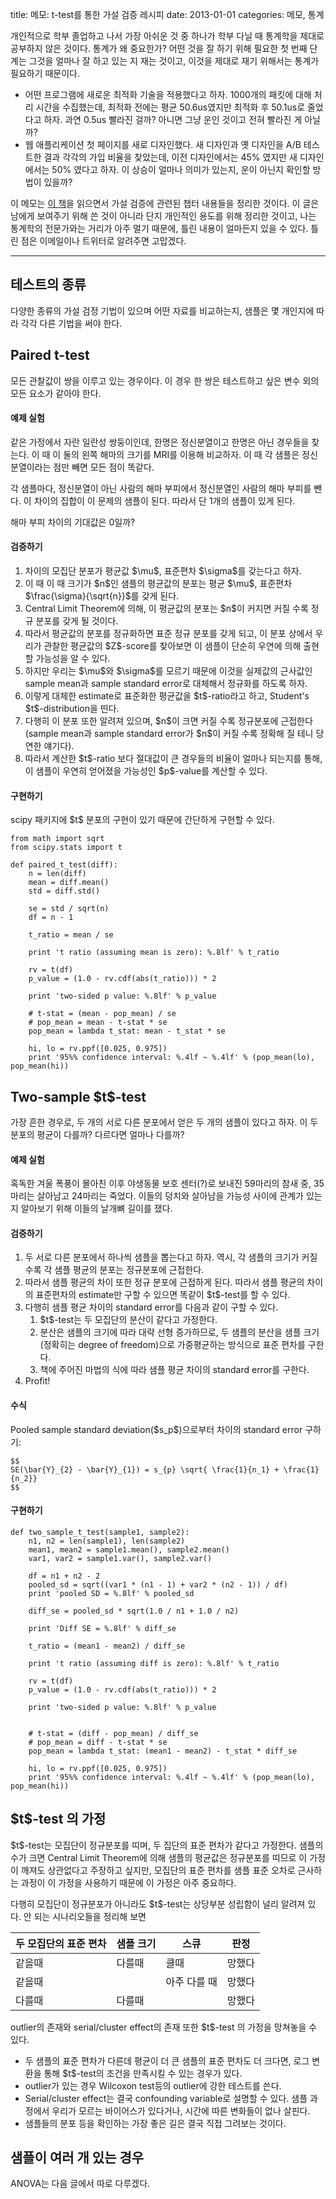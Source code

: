 title: 메모: t-test를 통한 가설 검증 레시피
date: 2013-01-01
categories: 메모, 통계

개인적으로 학부 졸업하고 나서 가장 아쉬운 것 중 하나가 학부 다닐 때 통계학을 제대로 공부하지 않은 것이다. 통계가 왜 중요한가? 어떤 것을 잘 하기 위해 필요한 첫 번째 단계는 그것을 얼마나 잘 하고 있는 지 재는 것이고, 이것을 제대로 재기 위해서는 통계가 필요하기 때문이다. 

* 어떤 프로그램에 새로운 최적화 기술을 적용했다고 하자. 1000개의 패킷에 대해 처리 시간을 수집했는데, 최적화 전에는 평균 50.6us였지만 최적화 후 50.1us로 줄었다고 하자. 과연 0.5us 빨라진 걸까? 아니면 그냥 운인 것이고 전혀 빨라진 게 아닐까?
* 웹 애플리케이션 첫 페이지를 새로 디자인했다. 새 디자인과 옛 디자인을 A/B 테스트한 결과 각각의 가입 비율을 찾았는데, 이전 디자인에서는 45% 였지만 새 디자인에서는 50% 였다고 하자. 이 상승이 얼마나 의미가 있는지, 운이 아닌지 확인할 방법이 있을까?

이 메모는 [이 책](http://www.proaxis.com/~panorama/home.htm)을 읽으면서 가설 검증에 관련된 챕터 내용들을 정리한 것이다. 이 글은 남에게 보여주기 위해 쓴 것이 아니라 단지 개인적인 용도를 위해 정리한 것이고, 나는 통계학의 전문가와는 거리가 아주 멀기 때문에, 틀린 내용이 얼마든지 있을 수 있다. 틀린 점은 이메일이나 트위터로 알려주면 고맙겠다.

<!-- PREVIEW_END -->

----

## 테스트의 종류

다양한 종류의 가설 검정 기법이 있으며 어떤 자료를 비교하는지, 샘플은 몇 개인지에 따라 각각 다른 기법을 써야 한다.

## Paired t-test

모든 관찰값이 쌍을 이루고 있는 경우이다. 이 경우 한 쌍은 테스트하고 싶은 변수 외의 모든 요소가 같아야 한다. 

#### 예제 실험

같은 가정에서 자란 일란성 쌍둥이인데, 한명은 정신분열이고 한명은 아닌 경우들을 찾는다. 이 때 이 둘의 왼쪽 해마의 크기를 MRI를 이용해 비교하자. 이 때 각 샘플은 정신분열이라는 점만 빼면 모든 점이 똑같다.

각 샘플마다, 정신분열이 아닌 사람의 해마 부피에서 정신분열인 사람의 해마 부피를 뺀다. 이 차이의 집합이 이 문제의 샘플이 된다. 따라서 단 1개의 샘플이 있게 된다. 

해마 부피 차이의 기대값은 0일까?

#### 검증하기

1. 차이의 모집단 분포가 평균값 \$\mu\$, 표준편차 \$\sigma\$를 갖는다고 하자. 
1. 이 때 이 때 크기가 \$n\$인 샘플의 평균값의 분포는 평균 \$\mu\$, 표준편차 \$\frac{\sigma}{\sqrt{n}}\$를 갖게 된다. 
1. Central Limit Theorem에 의해, 이 평균값의 분포는 \$n\$이 커지면 커질 수록 정규 분포를 갖게 될 것이다. 
1. 따라서 평균값의 분포를 정규화하면 표준 정규 분포를 갖게 되고, 이 분포 상에서 우리가 관찰한 평균값의 \$Z\$-score를 찾아보면 이 샘플이 단순히 우연에 의해 출현할 가능성을 알 수 있다.
1. 하지만 우리는 \$\mu\$와 \$\sigma\$를 모르기 때문에 이것을 실제값의 근사값인 sample mean과 sample standard error로 대체해서 정규화를 하도록 하자.
1. 이렇게 대체한 estimate로 표준화한 평균값을 \$t\$-ratio라고 하고, Student's \$t\$-distribution을 띤다.
1. 다행히 이 분포 또한 알려져 있으며, \$n\$이 크면 커질 수록 정규분포에 근접한다 (sample mean과 sample standard error가 \$n\$이 커질 수록 정확해 질 테니 당연한 얘기다).
1. 따라서 계산한 \$t\$-ratio 보다 절대값이 큰 경우들의 비율이 얼마나 되는지를 통해, 이 샘플이 우연히 얻어졌을 가능성인 \$p\$-value를 계산할 수 있다.

#### 구현하기

scipy 패키지에 \$t\$ 분포의 구현이 있기 때문에 간단하게 구현할 수 있다. 

	from math import sqrt
	from scipy.stats import t

	def paired_t_test(diff):
		n = len(diff)
		mean = diff.mean()
		std = diff.std()

		se = std / sqrt(n)
		df = n - 1

		t_ratio = mean / se

		print 't ratio (assuming mean is zero): %.8lf' % t_ratio
		
		rv = t(df)
		p_value = (1.0 - rv.cdf(abs(t_ratio))) * 2

		print 'two-sided p value: %.8lf' % p_value

		# t-stat = (mean - pop_mean) / se
		# pop_mean = mean - t-stat * se
		pop_mean = lambda t_stat: mean - t_stat * se

		hi, lo = rv.ppf([0.025, 0.975])
		print '95%% confidence interval: %.4lf ~ %.4lf' % (pop_mean(lo), pop_mean(hi))

## Two-sample \$t\$-test

가장 흔한 경우로, 두 개의 서로 다른 분포에서 얻은 두 개의 샘플이 있다고 하자. 이 두 분포의 평균이 다를까? 다르다면 얼마나 다를까?

#### 예제 실험

혹독한 겨울 폭풍이 몰아친 이후 야생동물 보호 센터(?)로 보내진 59마리의 참새 중, 35마리는 살아남고 24마리는 죽었다. 이들의 덩치와 살아남을 가능성 사이에 관계가 있는지 알아보기 위해 이들의 날개뼈 길이를 쟀다.

#### 검증하기

1. 두 서로 다른 분포에서 하나씩 샘플을 뽑는다고 하자. 역시, 각 샘플의 크기가 커질수록 각 샘플 평균의 분포는 정규분포에 근접한다.
1. 따라서 샘플 평균의 차이 또한 정규 분포에 근접하게 된다. 따라서 샘플 평균의 차이의 표준편차의 estimate만 구할 수 있으면 똑같이 \$t\$-test를 할 수 있다.
1. 다행히 샘플 평균 차이의 standard error를 다음과 같이 구할 수 있다. 
	1. \$t\$-test는 두 모집단의 분산이 같다고 가정한다. 
	1. 분산은 샘플의 크기에 따라 대략 선형 증가하므로, 두 샘플의 분산을 샘플 크기(정확히는 degree of freedom)으로 가중평균하는 방식으로 표준 편차를 구한다.
	1. 책에 주어진 마법의 식에 따라 샘플 평균 차이의 standard error를 구한다.
1. Profit!

#### 수식

Pooled sample standard deviation(\$s_p\$)으로부터 차이의 standard error 구하기:

    $$
    SE(\bar{Y}_{2} - \bar{Y}_{1}) = s_{p} \sqrt{ \frac{1}{n_1} + \frac{1}{n_2}}
    $$

#### 구현하기

	def two_sample_t_test(sample1, sample2):
		n1, n2 = len(sample1), len(sample2)
		mean1, mean2 = sample1.mean(), sample2.mean()
		var1, var2 = sample1.var(), sample2.var()

		df = n1 + n2 - 2
		pooled_sd = sqrt((var1 * (n1 - 1) + var2 * (n2 - 1)) / df)
		print 'pooled SD = %.8lf' % pooled_sd

		diff_se = pooled_sd * sqrt(1.0 / n1 + 1.0 / n2)

		print 'Diff SE = %.8lf' % diff_se

		t_ratio = (mean1 - mean2) / diff_se

		print 't ratio (assuming diff is zero): %.8lf' % t_ratio

		rv = t(df)
		p_value = (1.0 - rv.cdf(abs(t_ratio))) * 2
		
		print 'two-sided p value: %.8lf' % p_value


		# t-stat = (diff - pop_mean) / diff_se
		# pop_mean = diff - t-stat * se
		pop_mean = lambda t_stat: (mean1 - mean2) - t_stat * diff_se

		hi, lo = rv.ppf([0.025, 0.975])
		print '95%% confidence interval: %.4lf ~ %.4lf' % (pop_mean(lo), pop_mean(hi))

## \$t\$-test 의 가정

\$t\$-test는 모집단이 정규분포를 띠며, 두 집단의 표준 편차가 같다고 가정한다. 샘플의 수가 크면 Central Limit Theorem에 의해 샘플의 평균값은 정규분포를 띠므로 이 가정이 깨져도 상관없다고 주장하고 싶지만, 모집단의 표준 편차를 샘플 표준 오차로 근사하는 과정이 이 가정을 사용하기 때문에 이 가정은 아주 중요하다.

다행히 모집단이 정규분포가 아니라도 \$t\$-test는 상당부분 성립함이 널리 알려져 있다. 안 되는 시나리오들을 정리해 보면

두 모집단의 표준 편차|샘플 크기|스큐        |판정
---------------------|---------|------------|------
같을때               |다를때   |클때        |망했다
같을때               |         |아주 다를 때|망했다
다를때               |다를때   |            |망했다

outlier의 존재와 serial/cluster effect의 존재 또한 \$t\$-test 의 가정을 망쳐놓을 수 있다.

* 두 샘플의 표준 편차가 다른데 평균이 더 큰 샘플의 표준 편차도 더 크다면, 로그 변환을 통해 \$t\$-test의 조건을 만족시킬 수 있는 경우가 있다.
* outlier가 있는 경우 Wilcoxon test등의 outlier에 강한 테스트를 쓴다.
* Serial/cluster effect는 결국 confounding variable로 설명할 수 있다. 샘플 과정에서 우리가 모르는 바이어스가 있다거나, 시간에 따른 변화들이 없나 살핀다.
* 샘플들의 분포 등을 확인하는 가장 좋은 길은 결국 직접 그려보는 것이다.

## 샘플이 여러 개 있는 경우

ANOVA는 다음 글에서 따로 다루겠다.
